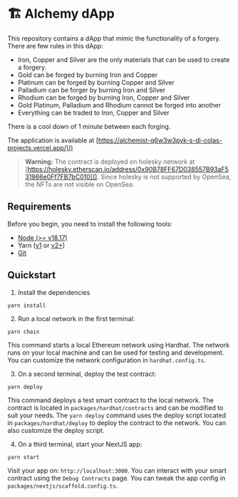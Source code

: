 # 🏗 Alchemy dApp

This repository contains a dApp that mimic the functionality of a forgery. There are few rules in this dApp:

- Iron, Copper and Silver are the only materials that can be used to create a forgery.
- Gold can be forged by burning Iron and Copper
- Platinum can be forged by burning Copper and Silver
- Palladium can be forger by burning Iron and Silver
- Rhodium can be forged by burning Iron, Copper and Silver
- Gold Platinum, Palladium and Rhodium cannot be forged into another
- Everything can be traded to Iron, Copper and Silver

There is a cool down of 1 minute between each forging.

The application is available at [https://alchemist-q6w3w3pyk-s-di-colas-projects.vercel.app/]()

> **Warning:** The contract is deployed on holesky network at [https://holesky.etherscan.io/address/0x90B78FF67D038557B93aF531866e0Ff7FB7bC010]().
> Since holesky is not supported by OpenSea, the NFTs are not visible on OpenSea.


## Requirements

Before you begin, you need to install the following tools:

- [Node (>= v18.17)](https://nodejs.org/en/download/)
- Yarn ([v1](https://classic.yarnpkg.com/en/docs/install/) or [v2+](https://yarnpkg.com/getting-started/install))
- [Git](https://git-scm.com/downloads)

## Quickstart

1. Install the dependencies

```
yarn install
```

2. Run a local network in the first terminal:

```
yarn chain
```

This command starts a local Ethereum network using Hardhat. The network runs on your local machine and can be used for testing and development. You can customize the network configuration in `hardhat.config.ts`.

3. On a second terminal, deploy the test contract:

```
yarn deploy
```

This command deploys a test smart contract to the local network. The contract is located in `packages/hardhat/contracts` and can be modified to suit your needs. The `yarn deploy` command uses the deploy script located in `packages/hardhat/deploy` to deploy the contract to the network. You can also customize the deploy script.

4. On a third terminal, start your NextJS app:

```
yarn start
```

Visit your app on: `http://localhost:3000`. You can interact with your smart contract using the `Debug Contracts` page. You can tweak the app config in `packages/nextjs/scaffold.config.ts`.
